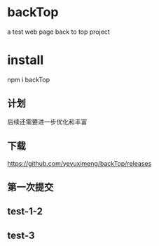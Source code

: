 # backTop
a test web page back to top project

# install
npm i backTop 

## 计划
后续还需要进一步优化和丰富

## 下载
https://github.com/yeyuximeng/backTop/releases

## 第一次提交

## test-1-2
## test-3

